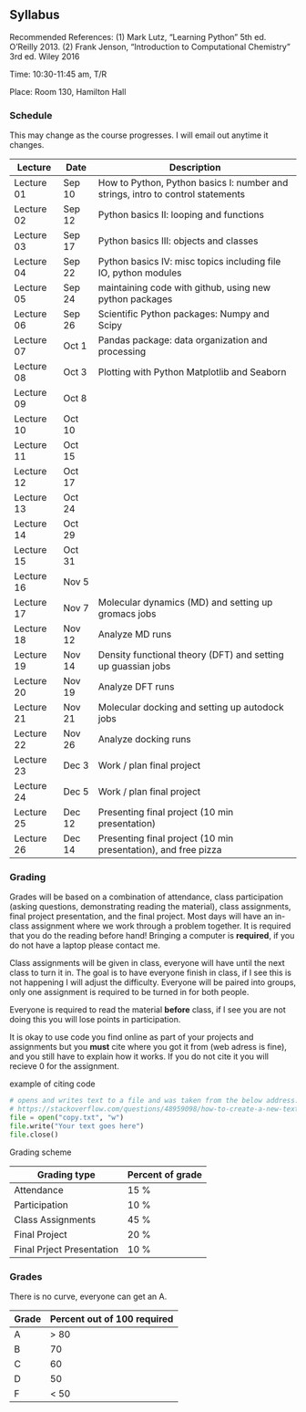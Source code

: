 ## Syllabus

Recommended References: (1) Mark Lutz, “Learning Python” 5th ed. O’Reilly 2013. (2) Frank Jenson, “Introduction to Computational Chemistry” 3rd ed. Wiley 2016 

Time: 10:30-11:45 am, T/R

Place: Room 130, Hamilton Hall

### Schedule 
This may change as the course progresses. I will email out anytime it changes.

| Lecture  | Date | Description |
-----------|------|--------------
| Lecture 01 | Sep 10 | How to Python, Python basics I: number and strings, intro to control statements |
| Lecture 02 | Sep 12 | Python basics II: looping and functions |
| Lecture 03 | Sep 17 | Python basics III: objects and classes |
| Lecture 04 | Sep 22 | Python basics IV: misc topics including file IO, python modules  |
| Lecture 05 | Sep 24 | maintaining code with github, using new python packages |
| Lecture 06 | Sep 26 | Scientific Python packages: Numpy and Scipy |
| Lecture 07 | Oct 1  | Pandas package: data organization and processing|
| Lecture 08 | Oct 3  | Plotting with Python Matplotlib and Seaborn |
| Lecture 09 | Oct 8  | |
| Lecture 10 | Oct 10  | |
| Lecture 11 | Oct 15  | |
| Lecture 12 | Oct 17  | |
| Lecture 13 | Oct 24  | |
| Lecture 14 | Oct 29  | |
| Lecture 15 | Oct 31  | |
| Lecture 16 | Nov 5  | |
| Lecture 17 | Nov 7  | Molecular dynamics (MD) and setting up gromacs jobs|
| Lecture 18 | Nov 12  | Analyze MD runs |
| Lecture 19 | Nov 14  | Density functional theory (DFT) and setting up guassian jobs |
| Lecture 20 | Nov 19  | Analyze DFT runs |
| Lecture 21 | Nov 21  | Molecular docking and setting up autodock jobs |
| Lecture 22 | Nov 26  | Analyze docking runs |
| Lecture 23 | Dec 3   | Work / plan final project |
| Lecture 24 | Dec 5   | Work / plan final project |
| Lecture 25 | Dec 12  | Presenting final project (10 min presentation)|
| Lecture 26 | Dec 14  | Presenting final project (10 min presentation), and free pizza |


### Grading 

Grades will be based on a combination of attendance, class participation (asking questions, demonstrating reading the material), class assignments, final project presentation, and the final project. Most days will have an in-class assignment where we work through a problem together. It is required that you do the reading before hand! Bringing a computer is **required**, if you do not have a laptop please contact me. 

Class assignments will be given in class, everyone will have until the next class to turn it in. The goal is to have everyone finish in class, if I see this is not happening I will adjust the difficulty. Everyone will be paired into groups, only one assignment is required to be turned in for both people. 

Everyone is required to read the material **before** class, if I see you are not doing this you will lose points in participation. 

It is okay to use code you find online as part of your projects and assignments but you **must** cite where you got it from (web adress is fine), and you still have to explain how it works. If you do not cite it you will recieve 0 for the assignment. 

example of citing code 

```python
# opens and writes text to a file and was taken from the below address:
# https://stackoverflow.com/questions/48959098/how-to-create-a-new-text-file-using-python/48964410
file = open("copy.txt", "w") 
file.write("Your text goes here") 
file.close() 
```
Grading scheme
	
| Grading type | Percent of grade |
---------------|------------------|
|Attendance	|15 %|
|Participation | 10 % |
|Class Assignments 	|45 %|
|Final Project |	20 %|
|Final Prject Presentation	| 10 %|

### Grades
There is no curve, everyone can get an A.

| Grade | Percent out of 100 required |
--------|------------------------------
| A | > 80 |
| B | 70 |
| C | 60 |
| D | 50 |
| F | < 50 |


